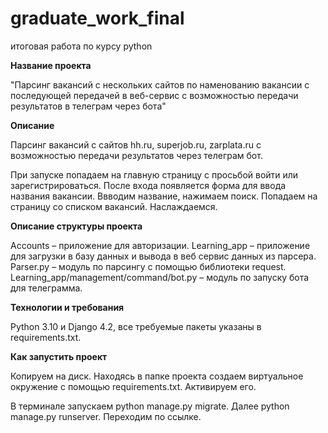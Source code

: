 # graduate_work_final


итоговая работа по курсу  python

**Название проекта**

"Парсинг вакансий с нескольких сайтов по наменованию вакансии
с последующей передачей в веб-сервис c возможностью передачи результатов в телеграм через бота"

**Описание** 

Парсинг вакансий с сайтов hh.ru, superjob.ru, zarplata.ru  с возможностью передачи результатов через телеграм бот.

При запуске попадаем на главную страницу с просьбой войти или зарегистрироваться.
После входа  появляется форма для ввода названия вакансии.
Ввводим название, нажимаем поиск.
Попадаем на страницу со списком вакансий.
Наслаждаемся.

**Описание структуры проекта**

Accounts – приложение для авторизации.
Learning_app – приложение для загрузки в базу данных и вывода в веб сервис данных из парсера.
Parser.py – модуль по парсингу с помощью библиотеки request.
Learning_app/management/command/bot.py – модуль по запуску бота для телеграмма.

**Технологии и требования**

Python 3.10 и Django 4.2, все требуемые пакеты указаны в requirements.txt.

**Как запустить проект**

Копируем  на диск.
Находясь в папке проекта создаем виртуальное окружение с помощью requirements.txt.
Активируем его.

В терминале запускаем python manage.py migrate.
Далее python manage.py runserver.
Переходим  по ссылке.

